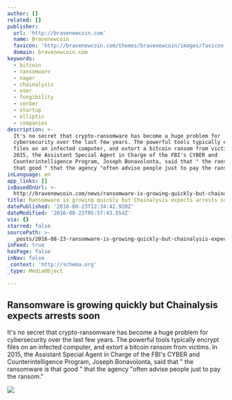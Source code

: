 ```yaml
---
author: []
related: []
publisher:
  url: 'http://bravenewcoin.com'
  name: Bravenewcoin
  favicon: 'http://bravenewcoin.com/themes/bravenewcoin/images/favicon.ico'
  domain: bravenewcoin.com
keywords:
  - bitcoin
  - ransomware
  - nager
  - chainalysis
  - user
  - fungibility
  - cerber
  - startup
  - elliptic
  - companies
description: >-
  It's no secret that crypto-ransomware has become a huge problem for
  cybersecurity over the last few years. The powerful tools typically encrypt
  files on an infected computer, and extort a bitcoin ransom from victims. In
  2015, the Assistant Special Agent in Charge of the FBI's CYBER and
  Counterintelligence Program, Joseph Bonavolonta, said that " the ransomware is
  that good " that the agency "often advise people just to pay the ransom."
inLanguage: en
app_links: []
isBasedOnUrl: >-
  http://bravenewcoin.com/news/ransomware-is-growing-quickly-but-chainalysis-expects-arrests-soon/
title: Ransomware is growing quickly but Chainalysis expects arrests soon
datePublished: '2016-08-23T12:34:42.920Z'
dateModified: '2016-08-23T05:57:43.554Z'
via: {}
starred: false
sourcePath: >-
  _posts/2016-08-23-ransomware-is-growing-quickly-but-chainalysis-expects-arrest.md
inFeed: true
hasPage: false
inNav: false
_context: 'http://schema.org'
_type: MediaObject

---
```

<article style=""><h1>Ransomware is growing quickly but Chainalysis expects arrests soon</h1><p>It's no secret that crypto-ransomware has become a huge problem for cybersecurity over the last few years. The powerful tools typically encrypt files on an infected computer, and extort a bitcoin ransom from victims. In 2015, the Assistant Special Agent in Charge of the FBI's CYBER and Counterintelligence Program, Joseph Bonavolonta, said that " the ransomware is that good " that the agency "often advise people just to pay the ransom."</p><img src="http://bravenewcoin.com/assets/Uploads/_resampled/CroppedImage400400-Chainalysis-Banner.jpg" /></article>